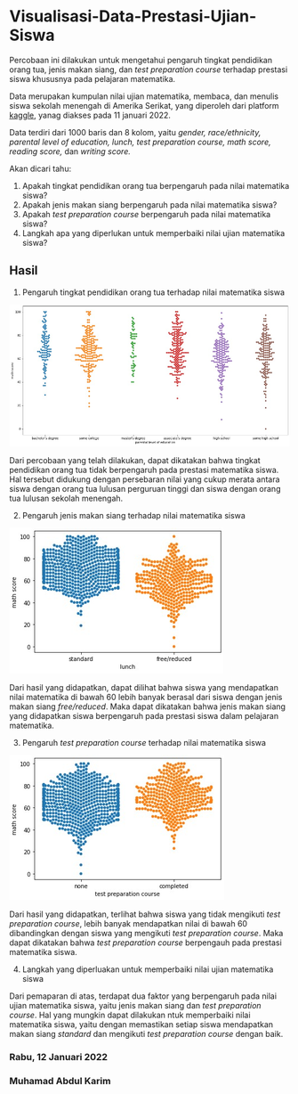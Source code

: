 # Visualisasi-Data-Prestasi-Ujian-Siswa

Percobaan ini dilakukan untuk mengetahui pengaruh tingkat pendidikan orang tua, jenis makan siang, dan *test preparation course* terhadap prestasi siswa khususnya pada pelajaran matematika.

Data merupakan kumpulan nilai ujian matematika, membaca, dan menulis siswa sekolah menengah di Amerika Serikat, yang diperoleh dari platform [kaggle](https://www.kaggle.com/spscientist/students-performance-in-exams), yanag diakses pada 11 januari 2022.

Data terdiri dari 1000 baris dan 8 kolom, yaitu *gender, race/ethnicity, parental level of education, lunch, test preparation course, math score, reading score,* dan *writing score.*

Akan dicari tahu:

1.   Apakah tingkat pendidikan orang tua berpengaruh pada nilai matematika siswa?
2.   Apakah jenis makan siang berpengaruh pada nilai matematika siswa?
3.   Apakah *test preparation course* berpengaruh pada nilai matematika siswa?
4.   Langkah apa yang diperlukan untuk memperbaiki nilai ujian matematika siswa?

## Hasil

1.   Pengaruh tingkat pendidikan orang tua terhadap nilai matematika siswa

  ![Tux, the Linux mascot](/plot1.jpg)

  Dari percobaan yang telah dilakukan, dapat dikatakan bahwa tingkat pendidikan orang tua tidak berpengaruh pada prestasi matematika siswa. Hal tersebut didukung dengan persebaran nilai yang cukup merata antara siswa dengan orang tua lulusan perguruan tinggi dan siswa dengan orang tua lulusan sekolah menengah.

2.   Pengaruh jenis makan siang terhadap nilai matematika siswa

  ![Tux, the Linux mascot](/plot2.jpg)

  Dari hasil yang didapatkan, dapat dilihat bahwa siswa yang mendapatkan nilai matematika di bawah 60 lebih banyak berasal dari siswa dengan jenis makan siang *free/reduced*. Maka dapat dikatakan bahwa jenis makan siang yang didapatkan siswa berpengaruh pada prestasi siswa dalam pelajaran matematika.

3.   Pengaruh *test preparation course* terhadap nilai matematika siswa

  ![Tux, the Linux mascot](/plot3.jpg)
  
   Dari hasil yang didapatkan, terlihat bahwa siswa yang tidak mengikuti *test preparation course*, lebih banyak mendapatkan nilai di bawah 60 dibandingkan dengan siswa yang mengikuti *test preparation course*. Maka dapat dikatakan bahwa *test preparation course* berpengauh pada prestasi matematika siswa.

4.   Langkah yang diperluakan untuk memperbaiki nilai ujian matematika siswa

  Dari pemaparan di atas, terdapat dua faktor yang berpengaruh pada nilai ujian matematika siswa, yaitu jenis makan siang dan *test preparation course*. Hal yang mungkin dapat dilakukan ntuk memperbaiki nilai matematika siswa, yaitu dengan memastikan setiap siswa mendapatkan makan siang *standard* dan mengikuti *test preparation course* dengan baik.

### Rabu, 12 Januari 2022

### Muhamad Abdul Karim
